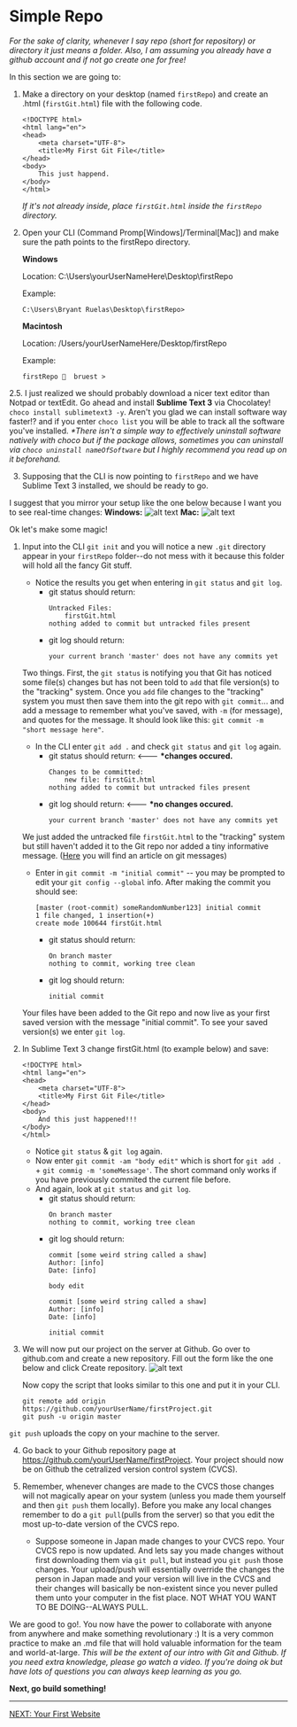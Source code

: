 # Simple Repo

*For the sake of clarity, whenever I say repo (short for repository) or directory it just means a folder. Also, I am assuming you already have a github account and if not go create one for free!*

In this section we are going to:
1. Make a directory on your desktop (named `firstRepo`) and create an .html (`firstGit.html`) file with the following code.
    ```
    <!DOCTYPE html>
    <html lang="en">
    <head>
    	<meta charset="UTF-8">
    	<title>My First Git File</title>
    </head>
    <body>
    	This just happend.
    </body>
    </html>
    ```
    *If it's not already inside, place `firstGit.html` inside the `firstRepo` directory.*
2. Open your CLI (Command Promp[Windows]/Terminal[Mac]) and make sure the path points to the firstRepo directory.

    **Windows** 

    Location: C:\Users\yourUserNameHere\Desktop\firstRepo

    Example: 
    ```
    C:\Users\Bryant Ruelas\Desktop\firstRepo>
    ```
    **Macintosh** 

    Location: /Users/yourUserNameHere/Desktop/firstRepo

    Example:
    ```
    firstRepo 🚀  bruest >
    ```

2.5. I just realized we should probably download a nicer text editor than Notpad or textEdit. Go ahead and install **Sublime Text 3** via Chocolatey! `choco install sublimetext3 -y`. Aren't you glad we can install software way faster!? and if you enter `choco list` you will be able to track all the software you've installed. *\*There isn't a simple way to effectively uninstall software natively with choco but if the package allows, sometimes you can uninstall via `choco uninstall nameOfSoftware` but I highly recommend you read up on it beforehand.*

    
3. Supposing that the CLI is now pointing to `firstRepo` and we have Sublime Text 3 installed, we should be ready to go.

I suggest that you mirror your setup like the one below because I want you to see real-time changes:
**Windows:**
![alt text](https://cldup.com/66yVgRD1hm.PNG)
**Mac:**
![alt text](https://cldup.com/4CiuNkH2Wx.png)

Ok let's make some magic!

1. Input into the CLI `git init` and you will notice a new `.git` directory appear in your `firstRepo` folder--do not mess with it because this folder will hold all the fancy Git stuff. 
    - Notice the results you get when entering in `git status` and `git log`.
        - git status should return: 
            ```
            Untracked Files:
                firstGit.html
            nothing added to commit but untracked files present
            ```
        - git log should return:
            ```
            your current branch 'master' does not have any commits yet
            ```
    Two things. First, the `git status` is notifying you that Git has noticed some file(s) changes but has not been told to `add` that file version(s) to the "tracking" system. Once you `add` file changes to the "tracking" system you must then save them into the git repo with `git commit`... and add a message to remember what you've saved, with `-m` (for message), and quotes for the message. It should look like this: `git commit -m "short message here"`.
    - In the CLI enter `git add .` and check `git status` and `git log` again.
        - git status should return: <--- **\*changes occured.**
            ```
            Changes to be committed:
                new file: firstGit.html
            nothing added to commit but untracked files present
            ```
        - git log should return: <--- **\*no changes occured.**
            ```
            your current branch 'master' does not have any commits yet
            ```
    We just added the untracked file `firstGit.html` to the "tracking" system but still haven't added it to the Git repo nor added a tiny informative message. ([Here](https://chris.beams.io/posts/git-commit/) you will find an article on git messages)
    - Enter in `git commit -m "initial commit"` -- you may be prompted to edit your `git config --global` info.
     After making the commit you should see: 
         ```
         [master (root-commit) someRandomNumber123] initial commit
        1 file changed, 1 insertion(+)
        create mode 100644 firstGit.html
         ```
        - git status should return: 
            ```
            On branch master 
            nothing to commit, working tree clean
            ```
        - git log should return:
            ```
           initial commit
            ```
    Your files have been added to the Git repo and now live as your first saved version with the message "initial commit". To see your saved version(s) we enter `git log`.
2. In Sublime Text 3 change firstGit.html (to example below) and save:
    ```
    <!DOCTYPE html>
    <html lang="en">
    <head>
    	<meta charset="UTF-8">
    	<title>My First Git File</title>
    </head>
    <body>
    	And this just happened!!!
    </body>
    </html>

    ```
    - Notice `git status` & `git log` again.
    - Now enter `git commit -am "body edit"` which is short for `git add .` + `git commig -m 'someMessage'`. The short command only works if you have previously commited the current file before.
    - And again, look at `git status` and  `git log`.
         - git status should return: 
            ```
            On branch master 
            nothing to commit, working tree clean
            ```
        - git log should return:
            ```
            commit [some weird string called a shaw]
            Author: [info]
            Date: [info]
            
            body edit
            
            commit [some weird string called a shaw]
            Author: [info]
            Date: [info]
            
            initial commit
            ```   
            
3. We will now put our project on the server at Github. Go over to github.com and create a new repository.
    Fill out the form like the one below and click Create repository.
    ![alt text](https://cldup.com/bnEx0fmKhe.png)
    
    Now copy the script that looks similar to this one and put it in your CLI.
    ```
    git remote add origin https://github.com/yourUserName/firstProject.git
    git push -u origin master
    ```
`git push` uploads the copy on your machine to the server.
    
4. Go back to your Github repository page at https://github.com/yourUserName/firstProject. Your project should now be on Github the cetralized version control system (CVCS).

5. Remember, whenever changes are made to the CVCS those changes will not magically apear on your system (unless you made them yourself and then `git push` them locally). Before you make any local changes remember to do a `git pull`(pulls from the server) so that you edit the most up-to-date version of the CVCS repo.
    - Suppose someone in Japan made changes to your CVCS repo. Your CVCS repo is now updated. And lets say you made changes without first downloading them via `git pull`, but instead you `git push` those changes. Your upload/push will essentially override the changes the person in Japan made and your version will live in the CVCS and their changes will basically be non-existent since you never pulled them unto your computer in the fist place. NOT WHAT YOU WANT TO BE DOING--ALWAYS PULL.

We are good to go!. You now have the power to collaborate with anyone from anywhere and make something revolutionary :) It is a very common practice to make an .md file that will hold valuable information for the team and world-at-large. *This will be the extent of our intro with Git and Github. If you need extra knowledge, please go watch a video. If you're doing ok but have lots of questions you can always keep learning as you go.*

**Next, go build something!**

---
[NEXT: Your First Website](../WD101.3-YourFirstWebsite)
